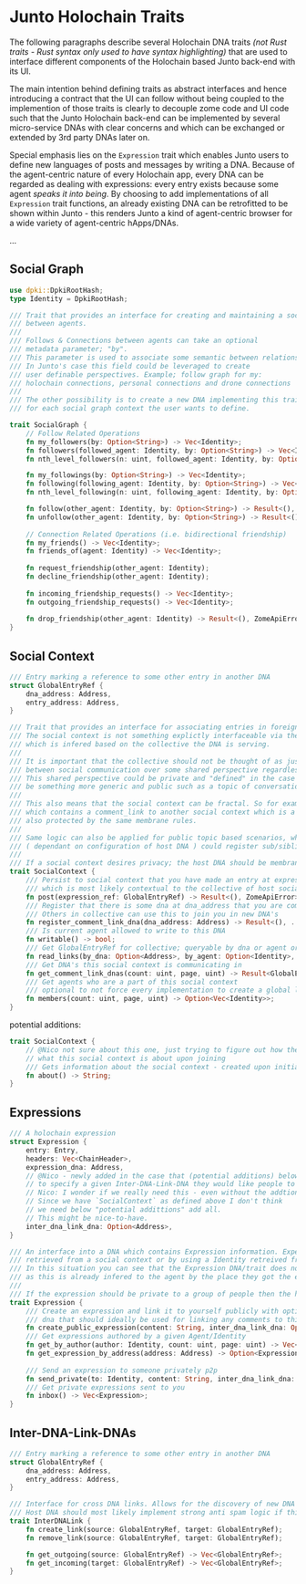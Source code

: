 # Junto Holochain Traits
The following paragraphs describe several Holochain DNA traits *(not Rust traits - Rust syntax only used to have syntax highlighting)* that are used to interface different components of the Holochain based Junto back-end with its UI.

The main intention behind defining traits as abstract interfaces and hence introducing a contract that the UI can follow without being coupled to the implemention of those traits is clearly to decouple zome code and UI code such that the Junto Holochain back-end can be implemented by several micro-service DNAs with clear concerns and which can be exchanged or extended by 3rd party DNAs later on.

Special emphasis lies on the `Expression` trait which enables Junto users to define new languages of posts and messages by writing a DNA.
Because of the agent-centric nature of every Holochain app, every DNA can be regarded as dealing with expressions: every entry exists because some agent *speaks it into being*.
By choosing to add implementations of all `Expression` trait functions, an already existing DNA can be retrofitted to be shown within Junto - this renders Junto a kind of agent-centric browser for a wide variety of agent-centric hApps/DNAs.

...

## Social Graph

```rust
use dpki::DpkiRootHash;
type Identity = DpkiRootHash;

/// Trait that provides an interface for creating and maintaining a social graph 
/// between agents. 
///
/// Follows & Connections between agents can take an optional
/// metadata parameter; "by".
/// This parameter is used to associate some semantic between relationships.
/// In Junto's case this field could be leveraged to create
/// user definable perspectives. Example; follow graph for my:
/// holochain connections, personal connections and drone connections
///
/// The other possibility is to create a new DNA implementing this trait 
/// for each social graph context the user wants to define.

trait SocialGraph {
    // Follow Related Operations
    fn my_followers(by: Option<String>) -> Vec<Identity>;
    fn followers(followed_agent: Identity, by: Option<String>) -> Vec<Identity>;
    fn nth_level_followers(n: uint, followed_agent: Identity, by: Option<String>) -> Vec<Identity>;

    fn my_followings(by: Option<String>) -> Vec<Identity>;
    fn following(following_agent: Identity, by: Option<String>) -> Vec<Identity>;
    fn nth_level_following(n: uint, following_agent: Identity, by: Option<String>) -> Vec<Identity>;

    fn follow(other_agent: Identity, by: Option<String>) -> Result<(), ZomeApiError>;
    fn unfollow(other_agent: Identity, by: Option<String>) -> Result<(), ZomeApiError>;
    
    // Connection Related Operations (i.e. bidirectional friendship)
    fn my_friends() -> Vec<Identity>;
    fn friends_of(agent: Identity) -> Vec<Identity>;
    
    fn request_friendship(other_agent: Identity);
    fn decline_friendship(other_agent: Identity);
    
    fn incoming_friendship_requests() -> Vec<Identity>;
    fn outgoing_friendship_requests() -> Vec<Identity>;
    
    fn drop_friendship(other_agent: Identity) -> Result<(), ZomeApiError>;
}

```


## Social Context

```rust
/// Entry marking a reference to some other entry in another DNA
struct GlobalEntryRef {
    dna_address: Address,
    entry_address: Address,
}

/// Trait that provides an interface for associating entries in foreign DNA's to a social context/collective.
/// The social context is not something explictly interfaceable via the trait but instead something 
/// which is infered based on the collective the DNA is serving.
///
/// It is important that the collective should not be thought of as just a group - it can instead be thought of as the root
/// between social communication over some shared perspective regardless of the method of communication (expression). 
/// This shared perspective could be private and "defined" in the case of a group but can also
/// be something more generic and public such as a topic of conversation or even a time.
///
/// This also means that the social context can be fractal. So for example you could have a group protected by membrane rules
/// which contains a comment_link to another social context which is a topic of communication within that group which is
/// also protected by the same membrane rules.
///
/// Same logic can also be applied for public topic based scenarios, where moderators/members of topic 
/// ( dependant on configuration of host DNA ) could register sub/sibling topics and groups as a fractal social context.
///
/// If a social context desires privacy; the host DNA should be membraned along with any other DNA's which is reference by this DNA
trait SocialContext {
    /// Persist to social context that you have made an entry at expression_ref.dna_address/@expression_ref.entry_address 
    /// which is most likely contextual to the collective of host social context
    fn post(expression_ref: GlobalEntryRef) -> Result<(), ZomeApiError>;
    /// Register that there is some dna at dna_address that you are communicating in.
    /// Others in collective can use this to join you in new DNA's
    fn register_comment_link_dna(dna_address: Address) -> Result<(), ...>;
    /// Is current agent allowed to write to this DNA
    fn writable() -> bool;
    /// Get GlobalEntryRef for collective; queryable by dna or agent or all. DHT hotspotting @Nico?
    fn read_links(by_dna: Option<Address>, by_agent: Option<Identity>, count: uint, page: uint) -> Result<GlobalEntryRef, ...>;
    /// Get DNA's this social context is communicating in
    fn get_comment_link_dnas(count: uint, page, uint) -> Result<GlobalEntryRef, ...>;
    /// Get agents who are a part of this social context
    /// optional to not force every implementation to create a global list of members - might be ok for small DHTs
    fn members(count: uint, page, uint) -> Option<Vec<Identity>>;
}
```

potential additions:

```rust
trait SocialContext {
    // @Nico not sure about this one, just trying to figure out how the Agent/UI is going to know 
    // what this social context is about upon joining
    /// Gets information about the social context - created upon initialization of host DNA.
    fn about() -> String;
}
```


## Expressions

```rust
/// A holochain expression
struct Expression {
    entry: Entry,
    headers: Vec<ChainHeader>,
    expression_dna: Address,
    // @Nico - newly added in the case that (potential additions) below are not added. This provides a way for user
    // to specify a given Inter-DNA-Link-DNA they would like people to use for comments.
    // Nico: I wonder if we really need this - even without the addtions below.
    // Since we have `SocialContext` as defined above I don't think
    // we need below "potential addittions" add all.
    // This might be nice-to-have.
    inter_dna_link_dna: Option<Address>,
}

/// An interface into a DNA which contains Expression information. Expected to be interacted with using expression Addresses 
/// retrieved from a social context or by using a Identity retreived from a users social graph. 
/// In this situation you can see that the Expression DNA/trait does not need to include any index capability
/// as this is already infered to the agent by the place they got the expression from; social context or social graph.
///
/// If the expression should be private to a group of people then the host DNA should be membraned.
trait Expression {
    /// Create an expression and link it to yourself publicly with optional dna_address pointing to 
    /// dna that should ideally be used for linking any comments to this expression
    fn create_public_expression(content: String, inter_dna_link_dna: Option<Address>) -> Expression;
    /// Get expressions authored by a given Agent/Identity
    fn get_by_author(author: Identity, count: uint, page: uint) -> Vec<Expression>;
    fn get_expression_by_address(address: Address) -> Option<Expression>;
    
    /// Send an expression to someone privately p2p
    fn send_private(to: Identity, content: String, inter_dna_link_dna: Option<Address>);
    /// Get private expressions sent to you
    fn inbox() -> Vec<Expression>;
}
```

## Inter-DNA-Link-DNAs

```rust
/// Entry marking a reference to some other entry in another DNA
struct GlobalEntryRef {
    dna_address: Address,
    entry_address: Address,
}

/// Interface for cross DNA links. Allows for the discovery of new DNA's/entries from a known source DNA/entry.
/// Host DNA should most likely implement strong anti spam logic if this is to be a public - unmembraned DNA.
trait InterDNALink {
    fn create_link(source: GlobalEntryRef, target: GlobalEntryRef);
    fn remove_link(source: GlobalEntryRef, target: GlobalEntryRef);

    fn get_outgoing(source: GlobalEntryRef) -> Vec<GlobalEntryRef>;
    fn get_incoming(target: GlobalEntryRef) -> Vec<GlobalEntryRef>;
}

```

<style>
    .ui-infobar, #doc.markdown-body { max-width: 1100px; }
</style>
